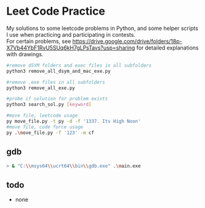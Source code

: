 # Leet Code Practice

My solutions to some leetcode problems in Python, and some helper scripts I use when practicing and participating in contests.  
For certain problems, see <https://drive.google.com/drive/folders/18p-X7Vb44YbF1RvU5SUq6kH7gLPsTavs?usp=sharing> for detailed explanations with drawings.

```sh
#remove dSYM folders and exec files in all subfolders
python3 remove_all_dsym_and_mac_exe.py
```

```sh
#remove .exe files in all subfolders
python3 remove_all_exe.py
```

```sh
#probe if solution for problem exists
python3 search_sol.py [keyword]
```

```sh
#move file, leetcode usage
py move_file.py -t py -d -f '1337. Its High Noon'   
#move file, code force usage
py .\move_file.py -f '123' -m cf
```

## gdb

```sh
> & "C:\\msys64\\ucrt64\\bin\\gdb.exe" .\main.exe
```

## todo

- none
